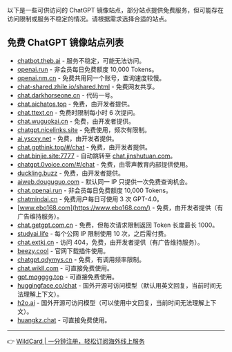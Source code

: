 以下是一些可供访问的 ChatGPT 镜像站点，部分站点提供免费服务，但可能存在访问限制或服务不稳定的情况。请根据需求选择合适的站点。

## 免费 ChatGPT 镜像站点列表

- [chatbot.theb.ai](https://chatbot.theb.ai/) - 服务不稳定，可能无法访问。
- [openai.run](https://openai.run/) - 非会员每日免费额度 10,000 Tokens。
- [openai.nm.cn](https://openai.nm.cn/) - 免费共用同一个账号，查询速度较慢。
- [chat-shared.zhile.io/shared.html](https://chat-shared.zhile.io/shared.html) - 免费网友共享。
- [chat.darkhorseone.cn](https://chat.darkhorseone.cn/) - 代码一号。
- [chat.aichatos.top](https://chat.aichatos.top/) - 免费，由开发者提供。
- [chat.ttext.cn](https://chat.ttext.cn/) - 免费时限制每小时 6 次提问。
- [chat.wuguokai.cn](https://chat.wuguokai.cn/) - 免费，由开发者提供。
- [chatgpt.nicelinks.site](https://chatgpt.nicelinks.site/) - 免费使用，频次有限制。
- [ai.yscxy.net](http://ai.yscxy.net/) - 免费，由开发者提供。
- [chat.gpthink.top/#/chat](https://chat.gpthink.top/#/chat) - 免费，由开发者提供。
- [chat.binjie.site:7777](https://chat.binjie.site:7777) - 自动跳转至 [chat.jinshutuan.com](https://chat.jinshutuan.com/)。
- [chatgpt.0voice.com/#/chat](https://chatgpt.0voice.com/#/chat) - 免费，由零声教育内部提供使用。
- [duckling.buzz](http://duckling.buzz/) - 免费，由开发者提供。
- [aiweb.douguguo.com](https://aiweb.douguguo.com/) - 默认同一 IP 只提供一次免费查询机会。
- [chat.openai.run](https://chat.openai.run/) - 非会员每日免费额度 10,000 Tokens。
- [chatmindai.cn](https://chatmindai.cn) - 免费用户每日可使用 3 次 GPT-4.0。
- [www.ebo168.com](https://www.ebo168.com/) - 免费，由开发者提供（有广告维持服务）。
- [chat.getgpt.com.cn](https://chat.getgpt.com.cn/) - 免费，但每次请求限制返回 Token 长度最长 1000。
- [studyai.life](https://studyai.life/) - 每个公网 IP 限制使用 10 次，之后需付费。
- [chat.extkj.cn](https://chat.extkj.cn/) - 访问 404，免费，由开发者提供（有广告维持服务）。
- [beezy.cool](https://beezy.cool/) - 官网下载插件使用。
- [chatgpt.qdymys.cn](https://chatgpt.qdymys.cn/) - 免费，有调用频率限制。
- [chat.wikll.com](https://chat.wikll.com/) - 可直接免费使用。
- [gpt.mqgggg.top](https://gpt.mqgggg.top/) - 可直接免费使用。
- [huggingface.co/chat](https://huggingface.co/chat/) - 国外开源可访问模型（默认用英文回复，当前时间无法理解上下文）。
- [h2o.ai](https://h2o.ai/) - 国外开源可访问模型（可以使用中文回复，当前时间无法理解上下文）。
- [huangkz.chat](http://huangkz.chat) - 可直接免费使用。

---

👉 [WildCard | 一分钟注册，轻松订阅海外线上服务](https://bit.ly/bewildcard)